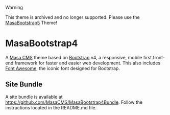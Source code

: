 > [!WARNING]
> This theme is archived and no longer supported. Please use the [MasaBootstrap5](https://github.com/MasaCMS/MasaBootstrap5) Theme!

# MasaBootstrap4
A [Masa CMS](http://www.masacms.com) theme based on [Bootstrap](http://getbootstrap.com/) v4, a responsive, mobile first front-end framework for faster and easier web development. This also includes [Font Awesome](http://fontawesome.io/), the iconic font designed for Bootstrap.

## Site Bundle
A site bundle is available at https://github.com/MasaCMS/MasaBootstrap4Bundle. Follow the instructions located in the README.md file.

